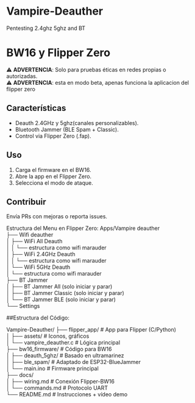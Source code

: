 # Vampire-Deauther
Pentesting 2.4ghz 5ghz and BT
# BW16 y Flipper Zero
⚠️ **ADVERTENCIA**: Solo para pruebas éticas en redes propias o autorizadas.  
⚠️ **ADVERTENCIA**: esta en modo beta, apenas funciona la aplicacion del flipper zero

## Características  
- Deauth 2.4GHz y 5ghz(canales personalizables).
- Bluetooth Jammer (BLE Spam + Classic).  
- Control via Flipper Zero (.fap).  

## Uso  
1. Carga el firmware en el BW16.  
2. Abre la app en el Flipper Zero.  
3. Selecciona el modo de ataque.  

## Contribuir  
Envía PRs con mejoras o reporta issues.  

Estructura del Menu en Flipper Zero:
Apps/Vampire deauther  
├── Wifi deauther  
│   ├── WiFi All Deauth  
│   │    └── estructura como wifi marauder  
│   ├── WiFi 2.4GHz Deauth  
│   │    └── estructura como wifi marauder  
│   └── WiFi 5GHz Deauth  
│        └── estructura como wifi marauder  
├── BT Jammer  
│   ├── BT Jammer All (solo iniciar y parar)  
│   ├── BT Jammer Classic (solo iniciar y parar)  
│   └── BT Jammer BLE (solo iniciar y parar)  
└── Settings
    
##Estructura del Código:

Vampire-Deauther/
├── flipper_app/          # App para Flipper (C/Python)  
│   ├── assets/           # Iconos, gráficos  
│   └── vampire_deauther.c # Lógica principal  
├── bw16_firmware/       # Código para BW16  
│   ├── deauth_5ghz/     # Basado en ultramarinez  
│   ├── ble_spam/        # Adaptado de ESP32-BlueJammer  
│   └── main.ino         # Firmware principal  
├── docs/  
│   ├── wiring.md        # Conexión Flipper-BW16  
│   └── commands.md      # Protocolo UART  
└── README.md            # Instrucciones + vídeo demo  
